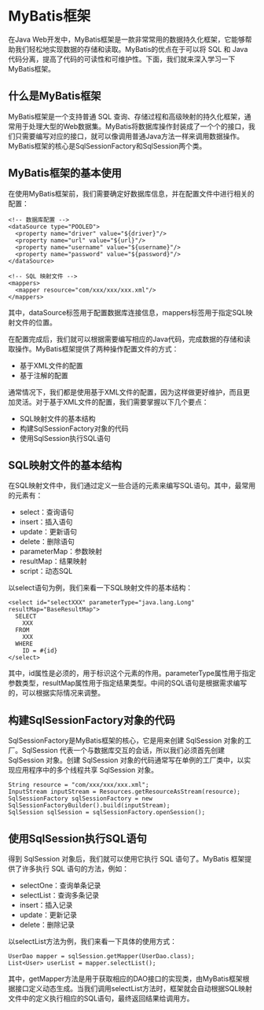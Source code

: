 # MyBatis框架

在Java Web开发中，MyBatis框架是一款非常常用的数据持久化框架，它能够帮助我们轻松地实现数据的存储和读取。MyBatis的优点在于可以将 SQL 和 Java 代码分离，提高了代码的可读性和可维护性。下面，我们就来深入学习一下MyBatis框架。

## 什么是MyBatis框架

MyBatis框架是一个支持普通 SQL 查询、存储过程和高级映射的持久化框架，通常用于处理大型的Web数据集。MyBatis将数据库操作封装成了一个个的接口，我们只需要编写对应的接口，就可以像调用普通Java方法一样来调用数据操作。MyBatis框架的核心是SqlSessionFactory和SqlSession两个类。

## MyBatis框架的基本使用

在使用MyBatis框架前，我们需要确定好数据库信息，并在配置文件中进行相关的配置：

```
<!-- 数据库配置 -->
<dataSource type="POOLED">
  <property name="driver" value="${driver}"/>
  <property name="url" value="${url}"/>
  <property name="username" value="${username}"/>
  <property name="password" value="${password}"/>
</dataSource>

<!-- SQL 映射文件 -->
<mappers>
  <mapper resource="com/xxx/xxx/xxx.xml"/>
</mappers>
```

其中，dataSource标签用于配置数据库连接信息，mappers标签用于指定SQL映射文件的位置。

在配置完成后，我们就可以根据需要编写相应的Java代码，完成数据的存储和读取操作。MyBatis框架提供了两种操作配置文件的方式：

* 基于XML文件的配置
* 基于注解的配置

通常情况下，我们都是使用基于XML文件的配置，因为这样做更好维护，而且更加灵活。对于基于XML文件的配置，我们需要掌握以下几个要点：

* SQL映射文件的基本结构
* 构建SqlSessionFactory对象的代码
* 使用SqlSession执行SQL语句

## SQL映射文件的基本结构

在SQL映射文件中，我们通过定义一些合适的元素来编写SQL语句。其中，最常用的元素有：

* select：查询语句
* insert：插入语句
* update：更新语句
* delete：删除语句
* parameterMap：参数映射
* resultMap：结果映射
* script：动态SQL

以select语句为例，我们来看一下SQL映射文件的基本结构：

```
<select id="selectXXX" parameterType="java.lang.Long" resultMap="BaseResultMap">
  SELECT 
    XXX
  FROM 
    XXX
  WHERE 
    ID = #{id}
</select>
```

其中，id属性是必须的，用于标识这个元素的作用。parameterType属性用于指定参数类型，resultMap属性用于指定结果类型。中间的SQL语句是根据需求编写的，可以根据实际情况来调整。

## 构建SqlSessionFactory对象的代码

SqlSessionFactory是MyBatis框架的核心，它是用来创建 SqlSession 对象的工厂。SqlSession 代表一个与数据库交互的会话，所以我们必须首先创建 SqlSession 对象。创建 SqlSession 对象的代码通常写在单例的工厂类中，以实现应用程序中的多个线程共享 SqlSession 对象。

```
String resource = "com/xxx/xxx/xxx.xml";
InputStream inputStream = Resources.getResourceAsStream(resource);
SqlSessionFactory sqlSessionFactory = new SqlSessionFactoryBuilder().build(inputStream);
SqlSession sqlSession = sqlSessionFactory.openSession();
```

## 使用SqlSession执行SQL语句

得到 SqlSession 对象后，我们就可以使用它执行 SQL 语句了。MyBatis 框架提供了许多执行 SQL 语句的方法，例如：

* selectOne：查询单条记录
* selectList：查询多条记录
* insert：插入记录
* update：更新记录
* delete：删除记录

以selectList方法为例，我们来看一下具体的使用方式：

```
UserDao mapper = sqlSession.getMapper(UserDao.class);
List<User> userList = mapper.selectList();
```

其中，getMapper方法是用于获取相应的DAO接口的实现类，由MyBatis框架根据接口定义动态生成。当我们调用selectList方法时，框架就会自动根据SQL映射文件中的定义执行相应的SQL语句，最终返回结果给调用方。